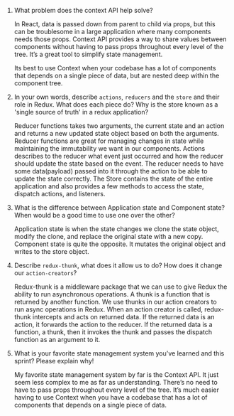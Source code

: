 1. What problem does the context API help solve?

    In React, data is passed down from parent to child via props, but this can be troublesome in a large application where many components needs those props. Context API provides a way to share values between components without having to pass props throughout every level of the tree. It’s a great tool to simplify state management. 
    
    Its best to use Context when your codebase has a lot of components that depends on a single piece of data, but are nested deep within the component tree.


2. In your own words, describe `actions`, `reducers` and the `store` and their role in Redux. What does each piece do? Why is the store known as a 'single source of truth' in a redux application?

    Reducer functions takes two arguments, the current state and an action and returns a new updated state object based on both the arguments. Reducer functions are great for managing changes in state while maintaining the immutability we want in our components.
 	Actions describes to the reducer what event just occurred and how the reducer should update the state based on the event. The reducer needs to have some data(payload) passed into it through the action to be able to update the state correctly.
	The Store contains the state of the entire application and also provides a few methods to access the state, dispatch actions, and listeners.


3. What is the difference between Application state and Component state? When would be a good time to use one over the other?

	Application state is when the state changes we clone the state object, modify the clone, and replace the original state with a new copy. Component state is quite the opposite. It mutates the original object and writes to the store object. 


4. Describe `redux-thunk`, what does it allow us to do? How does it change our `action-creators`?

    Redux-thunk is a middleware package that we can use to give Redux the ability to run asynchronous operations. A thunk is a function that is returned by another function. We use thunks in our action creators to run async operations in Redux. When an action creator is called, redux-thunk intercepts and acts on returned data. If the returned data is an action, it forwards the action to the reducer. If the returned data is a function, a thunk, then it invokes the thunk and passes the dispatch function as an argument to it.

5. What is your favorite state management system you've learned and this sprint? Please explain why!

    My favorite state management system by far is the Context API. It just seem less complex to me as far as understanding. There’s no need to have to pass props throughout every level of the tree. It’s much easier having to use Context when you have a codebase that has a lot of components that depends on a single piece of data.

